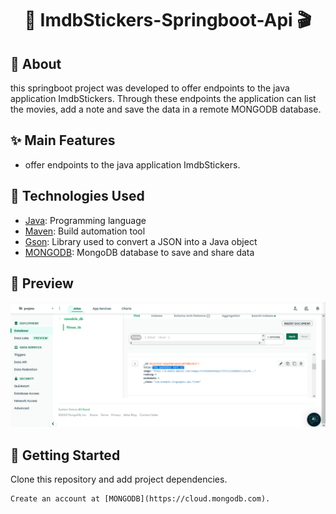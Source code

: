 <h1 align="center">
  🎥 ImdbStickers-Springboot-Api 🎬
</h1>

## 📌 About

this springboot project was developed to offer endpoints to the java application ImdbStickers.
Through these endpoints the application can list the movies, add a note and save the data in a remote MONGODB database.

## ✨ Main Features

* offer endpoints to the java application ImdbStickers.


## 🚀 Technologies Used

* [Java](https://dev.java/): Programming language
* [Maven](https://maven.apache.org/): Build automation tool
* [Gson](https://mvnrepository.com/artifact/com.google.code.gson/gson): Library used to convert a JSON into a Java object
* [MONGODB](https://cloud.mongodb.com): MongoDB database to save and share data


## 🎨 Preview

![imdbstickers-preview-01](https://github.com/gilramison/ImdbStickers-Springboot-Api/blob/master/mongo.png)




## 🚚 Getting Started

Clone this repository and add project dependencies.

```
Create an account at [MONGODB](https://cloud.mongodb.com).
